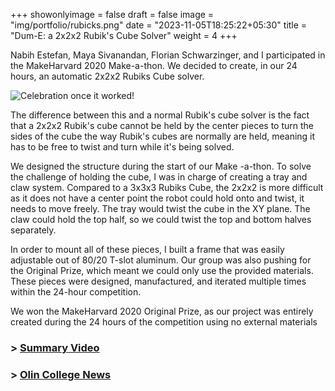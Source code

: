 +++
showonlyimage = false
draft = false
image = "img/portfolio/rubicks.png"
date = "2023-11-05T18:25:22+05:30"
title = "Dum-E: a 2x2x2 Rubik's Cube Solver"
weight = 4
+++

Nabih Estefan, Maya Sivanandan, Florian Schwarzinger, and I participated in the MakeHarvard 2020 Make-a-thon. We decided to create, in our 24 hours, an automatic 2x2x2 Rubiks Cube solver.
<!--more-->
![Celebration once it worked!][1]  

The difference between this and a normal Rubik's cube solver is the fact that a 2x2x2 Rubik's cube cannot be held by the center pieces to turn the sides of the cube the way Rubik's cubes are normally are held, meaning it has to be free to twist and turn while it's being solved.

We designed the structure during the start of our Make -a-thon. To solve the challenge of holding the cube, I was in charge of creating a tray and claw system. Compared to a 3x3x3 Rubiks Cube, the 2x2x2 is more difficult as it does not have a center point the robot could hold onto and twist, it needs to move freely. The tray would twist the cube in the XY plane. The claw could hold the top half, so we could twist the top and bottom halves separately.

In order to mount all of these pieces, I built a frame that was easily adjustable out of 80/20 T-slot aluminum. Our group was also pushing for the Original Prize, which meant we could only use the provided materials. These pieces were designed, manufactured, and iterated multiple times within the 24-hour competition. 

We won the MakeHarvard 2020 Original Prize, as our project was entirely created during the 24 hours of the competition using no external materials

### > [Summary Video](https://www.youtube.com/watch?v=e7CE5B1t01g)  
### > [Olin College News](https://www.olin.edu/news-events/2020/three-olin-teams-win-top-prizes-makeharvard-2020/)

[1]: /img/portfolio/MH2020.jpeg